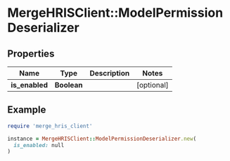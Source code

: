 # MergeHRISClient::ModelPermissionDeserializer

## Properties

| Name | Type | Description | Notes |
| ---- | ---- | ----------- | ----- |
| **is_enabled** | **Boolean** |  | [optional] |

## Example

```ruby
require 'merge_hris_client'

instance = MergeHRISClient::ModelPermissionDeserializer.new(
  is_enabled: null
)
```

